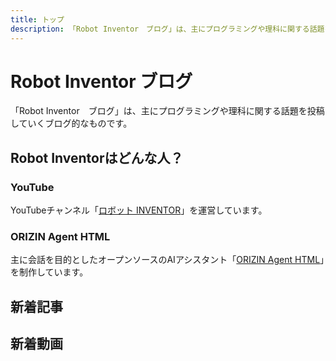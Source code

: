 ```yaml
---
title: トップ
description: 「Robot Inventor　ブログ」は、主にプログラミングや理科に関する話題を投稿していくブログ的なものです。
---
```


# Robot Inventor ブログ

「Robot Inventor　ブログ」は、主にプログラミングや理科に関する話題を投稿していくブログ的なものです。

## Robot Inventorはどんな人？

### YouTube

YouTubeチャンネル「[ロボット INVENTOR](https://www.youtube.com/channel/UCJFnl1HIx-atCMWnDcKBrfw)」を運営しています。

### ORIZIN Agent HTML

主に会話を目的としたオープンソースのAIアシスタント「[ORIZIN Agent HTML](https://robot-inventor.github.io/ORIZIN-Agent-HTML/)」を制作しています。

## 新着記事

<article-card thumbnail="/src/icon/ogp_default_thumbnail.png"
            link="/article/2021/06/17/"
            article-title="コミュ症になった理由の考察と、コミュ症を治そうとしている話"
            description="どうしてコミュ症になったのか、その理由を考察した。また、ここ1週間はコミュ症を治す努力をしており、大きく改善された。"></article-card>

## 新着動画

<yt-video video-id="4fRqgCXQA6g"></yt-video>
